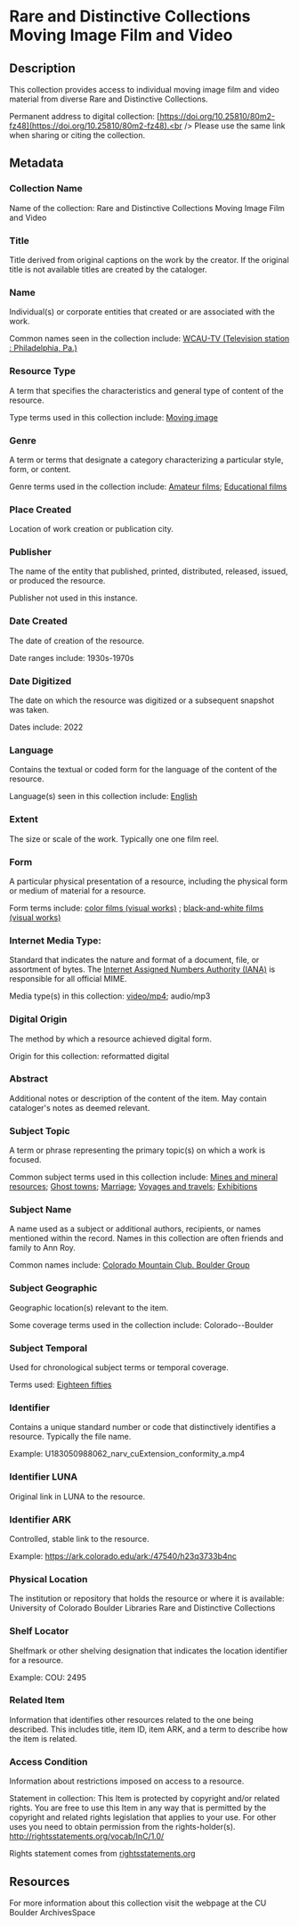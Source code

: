 # Rare and Distinctive Collections Moving Image Film and Video

## Description
This collection provides access to individual moving image film and video material from diverse Rare and Distinctive Collections.

Permanent address to digital collection: [https://doi.org/10.25810/80m2-fz48](https://doi.org/10.25810/80m2-fz48).<br /> 
Please use the same link when sharing or citing the collection.

## Metadata

### Collection Name
Name of the collection: Rare and Distinctive Collections Moving Image Film and Video

### Title
Title derived from original captions on the work by the creator. If the original title is not available titles are created by the cataloger.

### Name
Individual(s) or corporate entities that created or are associated with the work. 

Common names seen in the collection include: [WCAU-TV (Television station : Philadelphia, Pa.)](http://id.loc.gov/authorities/names/n50057215)

### Resource Type
A term that specifies the characteristics and general type of content of the resource. 

Type terms used in this collection include: [Moving image](http://id.loc.gov/vocabulary/resourceTypes/mov)

### Genre
A term or terms that designate a category characterizing a particular style, form, or content. 

Genre terms used in the collection include: [Amateur films](http://id.loc.gov/authorities/genreForms/gf2011026038); [Educational films](http://id.loc.gov/authorities/genreForms/gf2011026219)

### Place Created
Location of work creation or publication city. 

### Publisher
The name of the entity that published, printed, distributed, released, issued, or produced the resource.

Publisher not used in this instance.

### Date Created
The date of creation of the resource. 

Date ranges include: 1930s-1970s

### Date Digitized
The date on which the resource was digitized or a subsequent snapshot was taken. 

Dates include: 2022

### Language
Contains the textual or coded form for the language of the content of the resource. 

Language(s) seen in this collection include: [English](http://id.loc.gov/vocabulary/iso639-2/eng)

### Extent
The size or scale of the work. Typically one one film reel.

### Form
A particular physical presentation of a resource, including the physical form or medium of material for a resource. 

Form terms include:  [color films (visual works)](http://vocab.getty.edu/page/aat/300417957) ; [black-and-white films (visual works)](http://vocab.getty.edu/page/aat/300417958)

### Internet Media Type: 
Standard that indicates the nature and format of a document, file, or assortment of bytes. The [Internet Assigned Numbers Authority (IANA)](https://www.iana.org/assignments/media-types/media-types.xhtml) is responsible for all official MIME. 

Media type(s) in this collection: [video/mp4](https://www.iana.org/assignments/media-types/video/mp4); audio/mp3

### Digital Origin
The method by which a resource achieved digital form.

 Origin for this collection: reformatted digital

### Abstract
Additional notes or description of the content of the item. May contain cataloger's notes as deemed relevant.

### Subject Topic
A term or phrase representing the primary topic(s) on which a work is focused. 

Common subject terms used in this collection include: [Mines and mineral resources](http://id.worldcat.org/fast/1022541); [Ghost towns](http://id.worldcat.org/fast/942431); [Marriage](http://id.worldcat.org/fast/1010443); [Voyages and travels](http://id.worldcat.org/fast/1169308); [Exhibitions](http://id.worldcat.org/fast/918097)  

### Subject Name
A name used as a subject or additional authors, recipients, or names mentioned within the record. Names in this collection are often friends and family to Ann Roy.

Common names include: [Colorado Mountain Club. Boulder Group](http://id.worldcat.org/fast/790056)

### Subject Geographic
Geographic location(s) relevant to the item. 

Some coverage terms used in the collection include: Colorado--Boulder

### Subject Temporal
Used for chronological subject terms or temporal coverage. 

Terms used: [Eighteen fifties](http://id.worldcat.org/fast/1762057)


### Identifier
Contains a unique standard number or code that distinctively identifies a resource. Typically the file name. 

Example: U183050988062_narv_cuExtension_conformity_a.mp4

### Identifier LUNA	
Original link in LUNA to the resource. 

### Identifier ARK
Controlled, stable link to the resource. 

Example: https://ark.colorado.edu/ark:/47540/h23q3733b4nc

### Physical Location
The institution or repository that holds the resource or where it is available: University of Colorado Boulder Libraries Rare and Distinctive Collections

### Shelf Locator
Shelfmark or other shelving designation that indicates the location identifier for a resource. 

Example: COU: 2495

### Related Item
Information that identifies other resources related to the one being described. This includes title, item ID, item ARK, and a term to describe how the item is related.

### Access Condition
Information about restrictions imposed on access to a resource.

Statement in collection: This Item is protected by copyright and/or related rights. You are free to use this Item in any way that is permitted by the copyright and related rights legislation that applies to your use. For other uses you need to obtain permission from the rights-holder(s). http://rightsstatements.org/vocab/InC/1.0/

Rights statement comes from [rightsstatements.org](https://rightsstatements.org/page/1.0/?language=en)

## Resources
For more information about this collection visit the webpage at the CU Boulder ArchivesSpace
